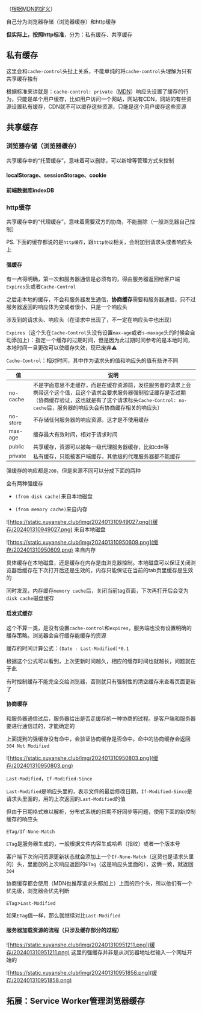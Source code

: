 （[根据MDN的定义](https://developer.mozilla.org/zh-CN/docs/Web/HTTP/Caching#%E6%A6%82%E8%A7%88)）

自己分为浏览器存储（浏览器缓存）和http缓存

**但实际上，按照http标准**，分为：私有缓存、共享缓存



## 私有缓存

这里会和`cache-control`头扯上关系，不能单纯的将`cache-control`头理解为只有共享缓存独有

根据标准来讲就是：`cache-control: private`（[MDN](https://developer.mozilla.org/zh-CN/docs/Web/HTTP/Headers/Cache-Control#%E6%8C%87%E4%BB%A4)）响应头设置了缓存的行为，只能是单个用户缓存，比如用户访问一个网站，网站有CDN，网站的有些资源设置私有缓存，CDN就不可以缓存这些资源，只能是这个用户缓存这些资源



## 共享缓存

### 浏览器存储（浏览器缓存）

共享缓存中的“托管缓存”，意味着可以删除，可以新增等管理方式来控制

#### localStorage、sessionStorage、cookie



#### 前端数据库indexDB



### http缓存

共享缓存中的“代理缓存”，意味着需要双方的协商，不能删除（一般浏览器自己控制）

PS. 下面的缓存都说的是`http缓存`，跟`http协议`相关，会附加到请求头或者响应头上



#### 强缓存

有一点得明确，第一次和服务器通信是必须有的，得由服务器返回给客户端`Expires`头或者`Cache-Control`

之后走本地的缓存，不会和服务器发生通信，**协商缓存**需要和服务器通信，只不过服务器返回的响应体为空或者很小，只是一个响应头

涉及到的请求头、响应头（在请求中出现了，不一定在响应头中也出现）

`Expires`（这个头在`Cache-Control`头没有设置`max-age`或者`s-maxage`头的时候会自动添加上）：指定一个缓存的过期时间，但是因为此过期时间参考的是本地时间，本地时间一旦更改可以使缓存失效，现已废弃⚠️

`Cache-Control`：相对时间，其中作为请求头的值和响应头的值有些许不同

|值|说明|
|-|-|
|no-cache|不是字面意思不走缓存，而是在缓存资源前，发往服务器的请求上会携带这个这个值，且这个请求会要求服务器强制验证缓存是否过期（协商缓存验证，这也就是有了这个请求标头`Cache-Control: no-cache`后，服务器的响应头会有协商缓存相关的响应头）|
|no-store|不存储任何服务器的响应资源，这才是不使用缓存|
|max-age|缓存最大有效时间，相对于请求时间|
|public|共享缓存，资源可以被每一级代理服务器缓存，比如cdn等|
|private|私有缓存，只能被客户端缓存，其他级的代理服务器都不能缓存|

强缓存的响应都是`200`，但是来源不同可以分成下面的两种

会有两种强缓存

- `(from disk cache)`来自本地磁盘

- `(from memory cache)`来自内存

![https://static.xuyanshe.club/img/202401310949027.png](缓存/202401310949027.png)
来自本地磁盘

![https://static.xuyanshe.club/img/202401310950609.png](缓存/202401310950609.png)
来自内存

具体缓存在本地磁盘，还是缓存在内存是由浏览器控制。本地磁盘可以保证关闭浏览器后缓存在下次打开后还是生效的，内存只能保证在当前的tab页里缓存是生效的

同时发现，内存缓存`memory cache`后，关闭当前tag页面，下次再打开后会变为`disk cache`磁盘缓存



#### 启发式缓存

这个不算一类，是没有设置`cache-control`和`expires`，服务端也没有设置明确的缓存策略。浏览器会自行缓存能缓存的资源

缓存的时间计算公式：`(Date - Last-Modified)*0.1`

根据这个公式可以看到，上次更新时间越久，相应的缓存时间也就越长，问题就在于此

有时控制缓存不能完全交给浏览器，否则就只有强制性的清空缓存来查看页面更新了



#### 协商缓存

和服务器通信过后，服务器给出是否走缓存的一种协商的过程。是客户端和服务器要进行通信过的，才能确定的

上面提到的强缓存没有命中，会验证协商缓存是否命中。命中的协商缓存会返回`304 Not Modified`

![https://static.xuyanshe.club/img/202401310950803.png](缓存/202401310950803.png)

`Last-Modified`，`If-Modified-Since`

`Last-Modified`是响应头里的，表示文件的最后修改日期，`If-Modified-Since`是请求头里面的，用的上次返回的`Last-Modified`的值

但由于日期格式难以解析，分布式系统的日期不好同步等问题，使用下面的新控制缓存的响应头

`ETag/If-None-Match`

`ETag`是服务器生成的，一般根据文件内容生成哈希（指纹）或者一个版本号

客户端下次询问资源更新状态就会添加上一个`If-None-Match`（这货也是请求头里的）头，里面放的上次响应返回的`ETag`（这是响应头里面的），这俩一致，就返回`304`

协商缓存都会使用（MDN也推荐请求头都加上）上面的四个头，所以他们有一个优先级，浏览器会优先判断

`ETag`>`Last-Modified`

如果`ETag`值一样，那么就继续对比`Last-Modified`



#### 服务器加载资源的流程（只涉及缓存部分的过程）

![https://static.xuyanshe.club/img/202401310951211.png](缓存/202401310951211.png)
这里的强缓存并非是从浏览器地址栏输入一个网址开始的

![https://static.xuyanshe.club/img/202401310951858.png](缓存/202401310951858.png)





## 拓展：Service Worker管理浏览器缓存



